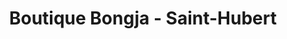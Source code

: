 ---
title: "Boutique Bongja - Saint-Hubert"
url: /longueuil/boutique-bongja-saint-hubert/
shop: e-cigarette
---